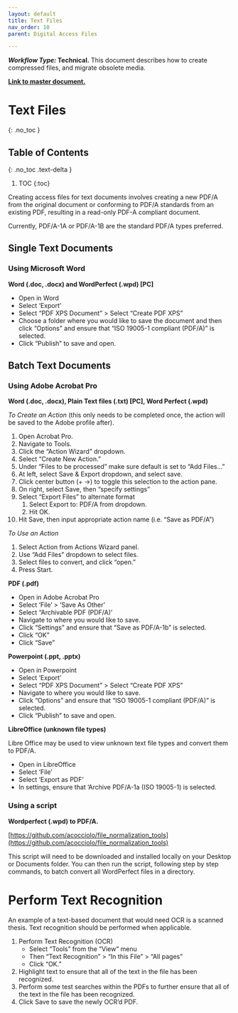 ```yaml
---
layout: default
title: Text Files
nav_order: 10
parent: Digital Access Files

---
```


**_Workflow Type:_ Technical.** This document describes how to create compressed files, and migrate obsolete media. 

**[Link to master document.](https://docs.google.com/document/d/1Jq2VpfHRGNvSzF66e1Ym6StptyC0HOsn0WcskdXWhic/edit?usp=sharing)**

# Text Files
{: .no_toc }

## Table of Contents
{: .no_toc .text-delta }

1. TOC
{:toc}

Creating access files for text documents involves creating a new PDF/A from the original document or conforming to PDF/A standards from an existing PDF, resulting in a read-only PDF-A compliant document.

Currently,  PDF/A-1A or PDF/A-1B are the standard PDF/A types preferred. 

## Single Text Documents

### Using Microsoft Word

**Word (.doc, .docx) and WordPerfect (.wpd) [PC]**

*   Open in Word
*   Select ‘Export’ 
*   Select “PDF XPS Document” > Select “Create PDF XPS”
*   Choose a folder where you would like to save the document and then click “Options” and ensure that “ISO 19005-1 compliant (PDF/A)” is selected.
*   Click “Publish” to save and open.

## Batch Text Documents

### Using Adobe Acrobat Pro

**Word (.doc, .docx), Plain Text files (.txt) [PC], Word Perfect (.wpd)**

_To Create an Action_ (this only needs to be completed once, the action will be saved to the Adobe profile after). 

1. Open Acrobat Pro.
2. Navigate to Tools.
3. Click the “Action Wizard” dropdown.
4. Select “Create New Action.”
5. Under “Files to be processed” make sure default is set to “Add Files…”
6. At left, select Save & Export dropdown, and select save.
7. Click center button (+ →) to toggle this selection to the action pane.
8.  On right, select Save, then “specify settings”
9. Select “Export Files” to alternate format
    1. Select Export to: PDF/A from dropdown.
    2. Hit OK.
10. Hit Save, then input appropriate action name (i.e. “Save as PDF/A”)

_To Use an Action_

1. Select Action from Actions Wizard panel.
2. Use “Add Files” dropdown to select files.
3. Select files to convert, and click “open.”
4. Press Start.


**PDF (.pdf)**

*   Open in Adobe Acrobat Pro
*   Select ‘File’ > ‘Save As Other’
*   Select “Archivable PDF (PDF/A)’
*   Navigate to where you would like to save.
*   Click “Settings” and ensure that “Save as PDF/A-1b” is selected.
*   Click “OK”
*   Click “Save”

**Powerpoint (.ppt, .pptx)**

*   Open in Powerpoint
*   Select ‘Export’ 
*   Select “PDF XPS Document” > Select “Create PDF XPS”
*   Navigate to where you would like to save.
*   Click “Options” and ensure that “ISO 19005-1 compliant (PDF/A)” is selected.
*   Click “Publish” to save and open.


**LibreOffice (unknown file types)**

Libre Office may be used to view unknown text file types and convert them to PDF/A.

*   Open in LibreOffice
*   Select ‘File’
*   Select ‘Export as PDF’
*   In settings, ensure that ‘Archive PDF/A-1a (ISO 19005-1) is selected.

### Using a script

**Wordperfect (.wpd) to PDF/A.**

[https://github.com/acocciolo/file_normalization_tools](https://github.com/acocciolo/file_normalization_tools)

This script will need to be downloaded and installed locally on your Desktop or Documents folder. You can then run the script, following step by step commands, to batch convert all WordPerfect files in a directory. 

# Perform Text Recognition

An example of a text-based document that would need OCR is a scanned thesis. Text recognition should be performed when applicable.

1. Perform Text Recognition (OCR)
    *   Select “Tools” from the “View” menu
    *   Then “Text Recognition” > “In this File” > “All pages” 
    *   Click “OK.” 
2. Highlight text to ensure that all of the text in the file has been recognized.
3. Perform some test searches within the PDFs to further ensure that all of the text in the file has been recognized.
4. Click Save to save the newly OCR’d PDF.
